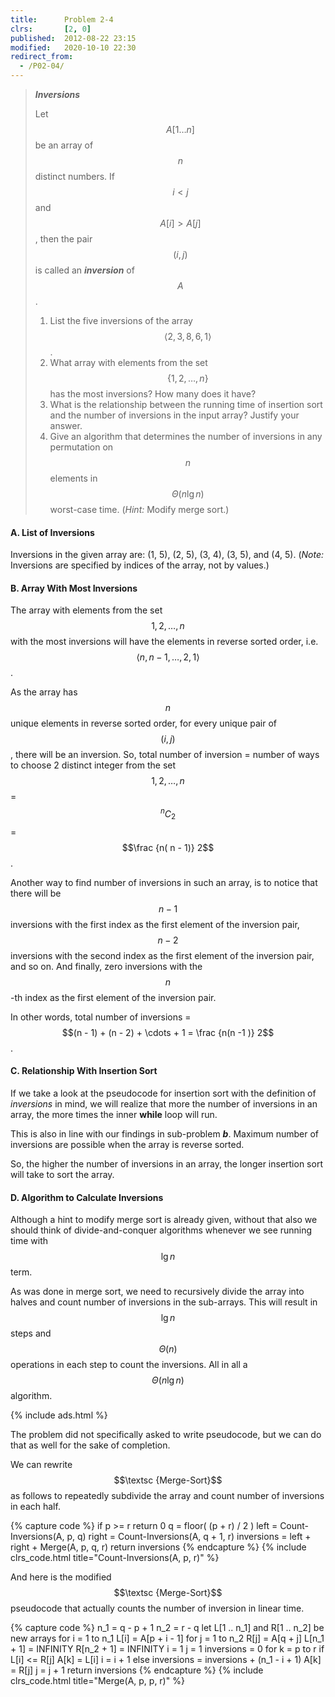 ```yaml
---
title:      Problem 2-4
clrs:       [2, 0]
published:  2012-08-22 23:15
modified:   2020-10-10 22:30
redirect_from:
  - /P02-04/
---
```


> ***Inversions***
>
> Let $$A[1 \ldots n]$$ be an array of $$n$$ distinct numbers. If $$i < j$$ and $$A[i] > A[j]$$, then the pair $$(i, j)$$ is called an ***inversion*** of $$A$$.
>  
> 1. List the five inversions of the array $$\langle 2, 3, 8, 6, 1 \rangle$$.
> 2. What array with elements from the set $$\{1, 2, \ldots , n\}$$ has the most inversions? How many does it have?
> 3. What is the relationship between the running time of insertion sort and the number of inversions in the input array? Justify your answer.
> 4. Give an algorithm that determines the number of inversions in any permutation on $$n$$ elements in $$\Theta(n \lg n)$$ worst-case time. (*Hint:* Modify merge sort.)

#### A. List of Inversions

Inversions in the given array are: (1, 5), (2, 5), (3, 4), (3, 5), and (4, 5). (*Note:* Inversions are specified by indices of the array, not by values.)

#### B. Array With Most Inversions

The array with elements from the set $${1, 2, \dots , n}$$ with the most inversions will have the elements in reverse sorted order, i.e. $$\langle n, n - 1, \dots, 2, 1 \rangle$$.

As the array has $$n$$ unique elements in reverse sorted order, for every unique pair of $$(i, j)$$, there will be an inversion. So, total number of inversion = number of ways to choose 2 distinct integer from the set $${1, 2, \dots , n}$$ = $$^nC_2$$ = $$\frac {n( n - 1)} 2$$.

Another way to find number of inversions in such an array, is to notice that there will be $$n - 1$$ inversions with the first index as the first element of the inversion pair, $$n -2$$ inversions with the second index as the first element of the inversion pair, and so on. And finally, zero inversions with the $$n$$-th index as the first element of the inversion pair.

In other words, total number of inversions = $$(n - 1) + (n - 2) + \cdots + 1 = \frac {n(n -1 )} 2$$.

#### C. Relationship With Insertion Sort

If we take a look at the pseudocode for insertion sort with the definition of *inversions* in mind, we will realize that more the number of inversions in an array, the more times the inner **while** loop will run.

This is also in line with our findings in sub-problem ***b***. Maximum number of inversions are possible when the array is reverse sorted.

So, the higher the number of inversions in an array, the longer insertion sort will take to sort the array.

#### D. Algorithm to Calculate Inversions

Although a hint to modify merge sort is already given, without that also we should think of divide-and-conquer algorithms whenever we see running time with $$\lg n$$ term.

As was done in merge sort, we need to recursively divide the array into halves and count number of inversions in the sub-arrays. This will result in $$\lg n$$ steps and $$\Theta(n)$$ operations in each step to count the inversions. All in all a $$\Theta(n \lg n)$$ algorithm.

{% include ads.html %}

The problem did not specifically asked to write pseudocode, but we can do that as well for the sake of completion.

We can rewrite $$\textsc {Merge-Sort}$$ as follows to repeatedly subdivide the array and count number of inversions in each half.

{% capture code %}
if p >= r
    return 0
q = floor( (p + r) / 2 )
left = Count-Inversions(A, p, q)
right = Count-Inversions(A, q + 1, r)
inversions = left + right + Merge(A, p, q, r)
return inversions
{% endcapture %}
{% include clrs_code.html title="Count-Inversions(A, p, r)" %}

And here is the modified $$\textsc {Merge-Sort}$$ pseudocode that actually counts the number of inversion in linear time.

{% capture code %}
n_1 = q - p + 1
n_2 = r - q
let L[1 .. n_1] and R[1 .. n_2] be new arrays
for i = 1 to n_1
    L[i] = A[p + i - 1]
for j = 1 to n_2
    R[j] = A[q + j]
L[n_1 + 1] = INFINITY
R[n_2 + 1] = INFINITY
i = 1
j = 1
inversions = 0
for k = p to r
    if L[i] <= R[j]
        A[k] = L[i]
        i = i + 1
    else
        inversions = inversions + (n_1 - i + 1)
        A[k] = R[j]
        j = j + 1
return inversions
{% endcapture %}
{% include clrs_code.html title="Merge(A, p, p, r)" %}
